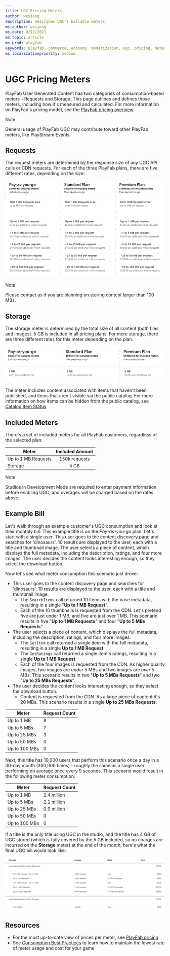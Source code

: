 ```yaml
---
title: UGC Pricing Meters
author: wesjong
description: Describes UGC's billable meters.
ms.author: wesjong
ms.date: 9/13/2021
ms.topic: article
ms.prod: playfab
keywords: playfab, commerce, economy, monetization, ugc, pricing, meters
ms.localizationpriority: medium
---
```


# UGC Pricing Meters

PlayFab User Generated Content has two categories of consumption-based meters - Requests and Storage. This page outlines and defines those meters, including how it's measured and calculated. For more information on PlayFab's pricing model, see the [PlayFab pricing overview](../pricing-overview.md).

> [!NOTE]
> General usage of PlayFab UGC may contribute toward other PlayFab meters, like PlayStream Events.

## Requests

The request meters are determined by the response size of any UGC API calls or CDN requests. For each of the three PlayFab plans, there are five different rates, depending on the size:

![UGC Requests Pricing](../pricingV2-media/ugc-pricing-requests.png)

> [!NOTE]
> Please contact us if you are planning on storing content larger than 100 MBs.

## Storage

The storage meter is determined by the total size of all content (both files and images). 5 GB is included in all pricing plans. For more storage, there are three different rates for this meter depending on the  plan.

![UGC Storage Pricing](../pricingV2-media/ugc-pricing-storage.png)

The meter includes content associated with items that haven't been published, and items that aren't visible via the public catalog. For more information on how items can be hidden from the public catalog, see [Catalog Item Status](../../economy-v2/catalog/item-status.md).

## Included Meters

There's a set of included meters for all PlayFab customers, regardless of the selected plan:

Meter | Included Amount
--- | :---:
Up to 1 MB Requests | 150k requests
Storage | 5 GB

> [!NOTE]
> Studios in Development Mode are required to enter payment information before enabling UGC, and overages will be charged based on the rates above.

## Example Bill

Let's walk through an example customer's UGC consumption and look at their monthly bill. This example title is on the *Pay-as-you-go* plan. Let's start with a single user. This user goes to the content discovery page and searches for 'dinosaurs'. 10 results are displayed to the user, each with a title and thumbnail image. The user selects a piece of content, which displays the full metadata, including the description, ratings, and four more images. The user decides the content looks interesting enough, so they select the download button.

Now let's see what meter consumption this scenario just drove:

* This user goes to the content discovery page and searches for 'dinosaurs'. 10 results are displayed to the user, each with a title and thumbnail image.
  * The `SearchItems` call returned 10 items with the base metadata, resulting in a single "**Up to 1 MB Request**".
  * Each of the 10 thumbnails is requested from the CDN. Let's pretend five are just under 1 MB, and five are just over 1 MB. This scenario results in five "**Up to 1 MB Requests**" and four "**Up to 5 MBs Requests**".
* The user selects a piece of content, which displays the full metadata, including the description, ratings, and four more images.
  * The `GetItem` call returned a single item with the full metadata, resulting in a single **Up to 1 MB Request**
  * The `GetRatings` call returned a single item's ratings, resulting in a single **Up to 1 MB Request**
  * Each of the four images is requested from the CDN. As higher quality images, two images are _under_ 5 MBs and two images are _over_ 5 MBs. This scenario results in two "**Up to 5 MBs Requests**" and two "**Up to 25 MBs Requests**".
* The user decides the content looks interesting enough, so they select the download button.
  * Content is requested from the CDN. As a large piece of content it's 20 MBs. This scenario results in a single **Up to 25 MBs Requests**.

Meter | Request Count
--- | ---
Up to 1 MB | 8
Up to 5 MBs | 7
Up to 25 MBs | 3
Up to 50 MBs | 0
Up to 100 MBs | 0

Next, this title has 10,000 users that perform this scenario once a day in a 30-day month (300,000 times) - roughly the same as a single user performing on average once every 9 seconds. This scenario would result in the following meter consumption:

Meter | Request Count
--- | ---
Up to 1 MB | 2.4 million
Up to 5 MBs | 2.1 million
Up to 25 MBs | 0.9 million
Up to 50 MBs | 0
Up to 100 MBs | 0

If a title is the only title using UGC in the studio, and the title has 4 GB of UGC stored (which is fully covered by the 5 GB included, so no charges are incurred on the **Storage** meter) at the end of the month, here's what the final UGC bill would look like:

![Sample Bill](../pricingV2-media/ugc-sample-monthly-bill.png)

## Resources

* For the most up-to-date view of prices per meter, see [PlayFab pricing](https://playfab.com/pricing/)
* See [Consumption Best Practices](../consumption-best-practices.md) to learn how to maintain the lowest rate of meter usage and cost for your game

